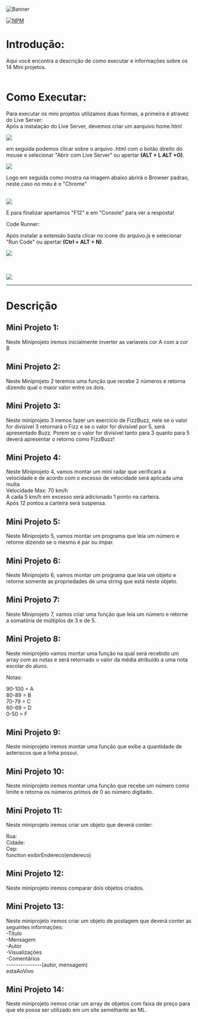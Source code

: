 ![Banner](https://user-images.githubusercontent.com/64226050/182986538-b3424ed8-cb26-413b-8de0-dca01fb3becc.png)

[![NPM](https://img.shields.io/npm/l/react)](https://github.com/EricDemate/Rocketman_Eric_Demate_Compass/blob/develop/Licence)

# Introdução:

Aqui você encontra a descrição de como executar e informações sobre os 14 Mini projetos.<br/><br>



# Como Executar:

Para executar os mini projetos utilizamos duas formas, a primeira é atravez do Live Server:<br>
Após a instalação do Live Server, devemos criar um aarquivo home.html

![](https://user-images.githubusercontent.com/64226050/183091540-2ad69c3e-644f-443e-9d03-f6cfde2ca8d6.png)

em seguida podemos clicar sobre o arquivo .html com o botão direito do mouse e selecionar "Abrir com Live Server" ou apertar **(ALT + L ALT +O)**.

![](https://user-images.githubusercontent.com/64226050/183091994-633ac5bc-ab84-4d5f-b142-10cee3f35b6d.png)

Logo em seguida como mostra na imagem abaixo abrirá o Browser padrao, neste caso no meu é o "Chrome"<br><br>

![](https://user-images.githubusercontent.com/64226050/183093030-c4fb9f29-9fdf-420d-914d-b600b49a463d.png)

E para finalizar apertamos "F12" e em "Console" para ver a resposta!

Code Runner:

Após instalar a extensão basta clicar no icone do arquivo.js e selecionar "Run Code" ou apertar **(Ctrl + ALT + N)**.

![](https://user-images.githubusercontent.com/64226050/183094119-3d0be1c3-00aa-4777-b6ce-cffa87037e01.png)

<br><br>
![](https://user-images.githubusercontent.com/64226050/183094329-102e56a1-5772-4ac6-95d0-192d2f46ad67.png)


---



# Descrição

## Mini Projeto 1: 
Neste Miniprojeto iremos inicialmente inverter as variaveis cor A com a cor B

## Mini Projeto 2:
Neste Miniprojeto 2 teremos uma função que recebe 2 números e retorna dizendo qual o maior valor entre os dois. 
## Mini Projeto 3:
Neste miniprojeto 3 iremos fazer um exercício de FizzBuzz, nele se o valor for divisível 3 retornará o Fizz e se o valor for divisível por 5, será apresentado Buzz. Porem se o valor for divisível tanto para 3 quanto para 5 deverá apresentar o retorno como FizzBuzz!
## Mini Projeto 4:
Neste Miniprojeto 4, vamos montar um mini radar que verificará a velocidade e de acordo com o excesso de velocidade será aplicada uma multa <br>
Velocidade Max: 70 km/h <br>
 A cada 5 km/h em excesso será adicionado 1 ponto 
 na carteira.<br>
 Após 12 pontos a carteira será suspensa.
## Mini Projeto 5:
Neste Miniprojeto 5, vamos montar um programa que leia um número e retorne dizendo se o mesmo é par ou ímpar.  
## Mini Projeto 6:
Neste Miniprojeto 6, vamos montar um programa que leia um objeto e retorne somente as propriedades de uma string que está neste objeto.
## Mini Projeto 7:
Neste Miniprojeto 7, vamos criar uma função que leia um número e retorne a somatória de múltiplos de 3 e de 5.
## Mini Projeto 8:
Neste miniprojeto vamos montar uma função na qual 
será recebido um array com as notas e será retornado 
o valor da média atribuído a uma nota escolar do aluno.

Notas: <br>

90-100 = A<br>
80-89 = B<br>
70-79 = C<br>
60-69 = D<br>
0-50 = F <br>

## Mini Projeto 9:
Neste miniprojeto iremos montar uma função que exibe a quantidade de asteriscos que a  linha possui.
## Mini Projeto 10:
Neste miniprojeto iremos montar uma função que recebe um número como limite e retorna os números primos de 0 ao número digitado.
## Mini Projeto 11:
Neste miniprojeto iremos criar um objeto 
que deverá conter:

Rua: <br>
Cidade: <br>
Cep: <br>
function exibirEndereco(endereco)
## Mini Projeto 12:
Neste miniprojeto iremos comparar dois objetos 
criados.
## Mini Projeto 13:
Neste miniprojeto iremos criar um objeto de 
postagem que deverá conter as seguintes informações:<br>
-Titulo<br>
-Mensagem<br>
-Autor<br>
-Visualizações<br> 
-Comentários<br>
---------------(autor, mensagem)<br>
estaAoVivo
## Mini Projeto 14:
Neste miniprojeto iremos criar um array de objetos com faixa de preço para que ele possa ser utilizado em um site semelhante ao ML.

